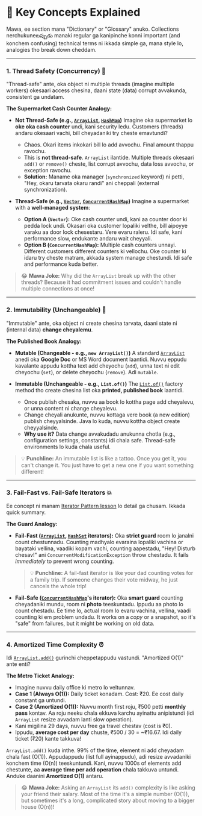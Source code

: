 # 🔑 Key Concepts Explained

Mawa, ee section mana "Dictionary" or "Glossary" anuko. Collections nerchukuneటప్పుడు manaki regular ga kanipinche konni important (and konchem confusing) technical terms ni ikkada simple ga, mana style lo, analogies tho break down cheddam.

---

### 1. Thread Safety (Concurrency) 🚦

"Thread-safe" ante, oka object ni multiple threads (imagine multiple workers) okesaari access chesina, daani state (data) corrupt avvakunda, consistent ga undatam.

**The Supermarket Cash Counter Analogy:**

*   **Not Thread-Safe (e.g., [`ArrayList`](../02-List-Interface/2-ArrayList/README.md), [`HashMap`](../05-Map-Interface/2-HashMap/README.md))**
    Imagine oka supermarket lo **oke oka cash counter** undi, kani security ledu. Customers (threads) andaru okesaari vachi, bill cheyadaniki try cheste emavtundi?
    *   Chaos. Okari items inkokari bill lo add avvochu. Final amount thappu ravochu.
    *   This is **not thread-safe**. `ArrayList` ilantide. Multiple threads okesaari `add()` or `remove()` cheste, list corrupt avvochu, data loss avvochu, or exception ravochu.
    *   **Solution:** Maname oka manager (`synchronized` keyword) ni petti, "Hey, okaru tarvata okaru randi" ani cheppali (external synchronization).

*   **Thread-Safe (e.g., [`Vector`](../02-List-Interface/4-Vector-And-Stack/README.md), [`ConcurrentHashMap`](../05-Map-Interface/5-ConcurrentHashMap/README.md))**
    Imagine a supermarket with a **well-managed system**:
    *   **Option A (`Vector`):** Oke cash counter undi, kani aa counter door ki pedda lock undi. Okasari oka customer lopaliki velthe, bill aipoyye varaku aa door lock chesestaru. Vere evaru raleru. Idi safe, kani performance slow, endukante andaru wait cheyyali.
    *   **Option B (`ConcurrentHashMap`):** Multiple cash counters unnayi. Different customers different counters ki vellochu. Oke counter ki idaru try cheste matram, akkada system manage chestundi. Idi safe and performance kuda better.

> 😂 **Mawa Joke:** Why did the `ArrayList` break up with the other threads? Because it had commitment issues and couldn't handle multiple connections at once!

---

### 2. Immutability (Unchangeable) 🗿

"Immutable" ante, oka object ni create chesina tarvata, daani state ni (internal data) **change cheyalemu**.

**The Published Book Analogy:**

*   **Mutable (Changeable - e.g., `new ArrayList()`)**
    A standard [`ArrayList`](../02-List-Interface/2-ArrayList/README.md) anedi oka **Google Doc** or MS Word document laantidi. Nuvvu eppudu kavalante appudu kottha text add cheyochu (`add`), unna text ni edit cheyochu (`set`), or delete cheyochu (`remove`). Adi `mutable`.

*   **Immutable (Unchangeable - e.g., `List.of()`)**
    The [`List.of()`](../02-List-Interface/README.md#3-static-methods-the-utilities-️---java-9) factory method tho create chesina list oka **printed, published book** laantidi.
    *   Once publish chesaka, nuvvu aa book lo kottha page add cheyalevu, or unna content ni change cheyalevu.
    *   Change cheyali anukunte, nuvvu kottaga vere book (a new edition) publish cheyyalsinde. Java lo kuda, nuvvu kottha object create cheyyalsinde.
    *   **Why use it?** Data change avvakudadu anukunna chotla (e.g., configuration settings, constants) idi chala safe. Thread-safe environments lo kuda chala useful.

> 💡 **Punchline:** An immutable list is like a tattoo. Once you get it, you can't change it. You just have to get a new one if you want something different!

---

### 3. Fail-Fast vs. Fail-Safe Iterators 💥

Ee concept ni manam [Iterator Pattern lesson](../01-Foundation-Concepts/2-Iterator-Pattern/README.md) lo detail ga chusam. Ikkada quick summary.

**The Guard Analogy:**

*   **Fail-Fast ([`ArrayList`](../02-List-Interface/2-ArrayList/README.md), [`HashSet`](../03-Set-Interface/2-HashSet/README.md) iterators):**
    Oka **strict guard** room lo janalni count chestunnadu. Counting madhyalo evaraina lopaliki vachina or bayataki vellina, vaadiki kopam vachi, counting aapestadu, "Hey! Disturb chesav!" ani `ConcurrentModificationException` throw chestadu. It fails *immediately* to prevent wrong counting.
    >💡 **Punchline:** A fail-fast iterator is like your dad counting votes for a family trip. If someone changes their vote midway, he just cancels the whole trip!

*   **Fail-Safe ([`ConcurrentHashMap`](../05-Map-Interface/5-ConcurrentHashMap/README.md)'s iterator):**
    Oka **smart guard** counting cheyadaniki mundu, room ni **photo** teeskuntadu. Ippudu aa photo lo count chestadu. Ee time lo, actual room lo evaru vachina, vellina, vaadi counting ki em problem undadu. It works on a *copy* or a snapshot, so it's "safe" from failures, but it might be working on old data.

---

### 4. Amortized Time Complexity ⏰

Idi [`ArrayList.add()`](../02-List-Interface/2-ArrayList/README.md) gurinchi cheppetappudu vastundi. "Amortized O(1)" ante enti?

**The Metro Ticket Analogy:**

*   Imagine nuvvu daily office ki metro lo veltunnav.
*   **Case 1 (Always O(1)):** Daily ticket konadam. Cost: ₹20. Ee cost daily constant ga untundi.
*   **Case 2 (Amortized O(1)):** Nuvvu month first roju, ₹500 petti **monthly pass** kontav. Aa roju neeku chala ekkuva karchu ayinattu anipistundi (idi `ArrayList` resize avvadam lanti slow operation).
*   Kani migilina 29 days, nuvvu free ga travel chestav (cost is ₹0).
*   Ippudu, **average cost per day** chuste, ₹500 / 30 = ~₹16.67. Idi daily ticket (₹20) kante takkuva!

`ArrayList.add()` kuda inthe. 99% of the time, element ni add cheyadam chala fast (O(1)). Appudappudu (list full ayinappudu), adi resize avvadaniki konchem time (O(n)) teeskuntundi. Kani, nuvvu 1000s of elements add chestunte, aa **average time per add operation** chala takkuva untundi. Anduke daanini **Amortized O(1)** antaru.

> 😂 **Mawa Joke:** Asking an `ArrayList` its `add()` complexity is like asking your friend their salary. Most of the time it's a simple number (O(1)), but sometimes it's a long, complicated story about moving to a bigger house (O(n))!
